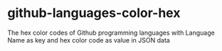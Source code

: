 # github-languages-color-hex
The hex color codes of Github programming languages with Language Name as key and hex color code as value in JSON data
